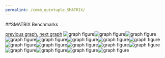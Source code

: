 ```yaml
---
permalink: /comb_quintuple_SMATRIX/
---
```


##SMATRIX Benchmarks

[previous graph](../comb_quintuple_ROD/), [next graph](../comb_quintuple_SORTD/)
![graph figure](./images/quintuple/SMATRIX/SMATRIX-AVL_box.png)![graph figure](./images/quintuple/SMATRIX/SMATRIX-A_box.png)![graph figure](./images/quintuple/SMATRIX/SMATRIX-CYPHERD_box.png)![graph figure](./images/quintuple/SMATRIX/SMATRIX-EGG_box.png)![graph figure](./images/quintuple/SMATRIX/SMATRIX-FACE_box.png)![graph figure](./images/quintuple/SMATRIX/SMATRIX-FLOYD_box.png)![graph figure](./images/quintuple/SMATRIX/SMATRIX-F_box.png)![graph figure](./images/quintuple/SMATRIX/SMATRIX-H_box.png)![graph figure](./images/quintuple/SMATRIX/SMATRIX-JSOND_box.png)![graph figure](./images/quintuple/SMATRIX/SMATRIX-K_box.png)![graph figure](./images/quintuple/SMATRIX/SMATRIX-O_box.png)![graph figure](./images/quintuple/SMATRIX/SMATRIX-PDFD_box.png)![graph figure](./images/quintuple/SMATRIX/SMATRIX-RB_box.png)![graph figure](./images/quintuple/SMATRIX/SMATRIX-ROD_box.png)![graph figure](./images/quintuple/SMATRIX/SMATRIX-SMATRIX_box.png)![graph figure](./images/quintuple/SMATRIX/SMATRIX-SORTD_box.png)![graph figure](./images/quintuple/SMATRIX/SMATRIX-ZB_box.png)